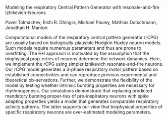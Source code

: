 Modeling the respiratory Central Pattern Generator with resonate-and-fire Izhikevich-Neurons

Pavel Tolmachev, Rishi R. Dhingra, Michael Pauley, Mathias Dutschmann, Jonathan H. Manton

Computational models of the respiratory central pattern generator (rCPG) are usually based on biologically-plausible Hodgkin Huxley neuron models. Such models require numerous parameters and thus are prone to overfitting. The HH approach is motivated by the assumption that the biophysical prop-erties of neurons determine the network dynamics. Here, we implement the rCPG using simpler Izhikevich resonate-and-fire neurons. Our rCPG model generates a 3-phase respiratory motor pattern based on established connectivities and can reproduce previous experimental and theoretical ob-servations. Further, we demonstrate the flexibility of the model by testing whether intrinsic bursting properties are necessary for rhythmogenesis. Our simulations demonstrate that replacing predicted mandatory bursting proper-ties of pre-inspiratory neurons with spike adapting properties yields a model that generates comparable respiratory activity patterns. The latter supports our view that biophysical properties of specific respiratory neurons are over-estimated modeling parameters.     

